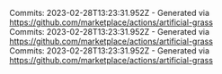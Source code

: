 Commits: 2023-02-28T13:23:31.952Z - Generated via https://github.com/marketplace/actions/artificial-grass
<br>
Commits: 2023-02-28T13:23:31.952Z - Generated via https://github.com/marketplace/actions/artificial-grass
<br>
Commits: 2023-02-28T13:23:31.952Z - Generated via https://github.com/marketplace/actions/artificial-grass
<br>
